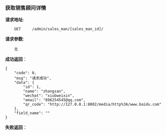 ###    获取销售顾问详情

**请求地址**:
```
    GET     /admin/sales_man/[sales_man_id]/
```

**请求参数**:
```
    无
```

**成功返回**：
```
{
    "code": 0,
    "msg": "请求成功",
    "data": {
        "id": 1,
        "name": "zhangsan",
        "wechat": "xiubweixin",
        "email": "896254545@qq.com",
        "qr_code": "http://127.0.0.1:8002/media/http%3A/www.baidu.com"
    },
    "field_name": ""
}
```

**失败返回**：
```

```